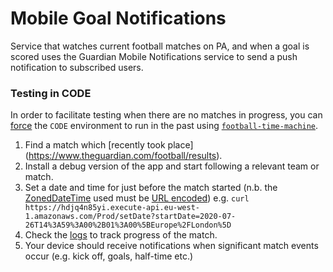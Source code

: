 # Mobile Goal Notifications

Service that watches current football matches on PA, and when a goal is scored
uses the Guardian Mobile Notifications service to send a push notification to
subscribed users.

### Testing in CODE

In order to facilitate testing when there are no matches in progress, 
you can [force](https://github.com/guardian/mobile-n10n/blob/682289cc9651f4f8475c9efc5eb2a3da35985c15/football/src/main/scala/com/gu/mobile/notifications/football/Lambda.scala#L66-L76) the `CODE` environment to run in the past using [`football-time-machine`](https://github.com/guardian/football-time-machine).

1. Find a match which [recently took place] (https://www.theguardian.com/football/results).
1. Install a debug version of the app and start following a relevant team or match.
1. Set a date and time for just before the match started (n.b. the [ZonedDateTime](https://docs.oracle.com/javase/8/docs/api/java/time/ZonedDateTime.html) used must be [URL encoded](https://www.urlencoder.org/)) e.g. `curl https://hdjq4n85yi.execute-api.eu-west-1.amazonaws.com/Prod/setDate?startDate=2020-07-26T14%3A59%3A00%2B01%3A00%5BEurope%2FLondon%5D`
1. Check the [logs](https://logs.gutools.co.uk/s/mobile/goto/cc75dcf9f10d33851bc1bc1e851f96be) to track progress of the match.
1. Your device should receive notifications when significant match events occur (e.g. kick off, goals, half-time etc.)

